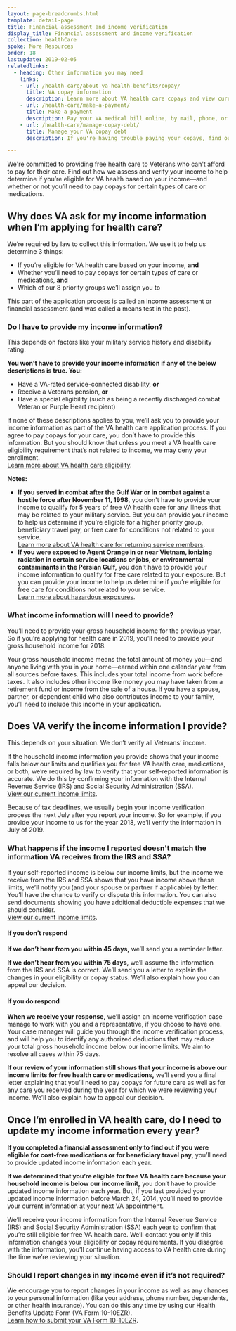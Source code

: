 ```yaml
---
layout: page-breadcrumbs.html
template: detail-page
title: Financial assessment and income verification
display_title: Financial assessment and income verification
collection: healthCare
spoke: More Resources
order: 18
lastupdate: 2019-02-05
relatedlinks:
  - heading: Other information you may need
    links:
    - url: /health-care/about-va-health-benefits/copay/
      title: VA copay information
      description: Learn more about VA health care copays and view current copay rates.
    - url: /health-care/make-a-payment/
      title: Make a payment
      description: Pay your VA medical bill online, by mail, phone, or in person.
    - url: /health-care/manage-copay-debt/
      title: Manage your VA copay debt
      description: If you're having trouble paying your copays, find out how we can help you manage your debt.

---
```


<div class="va-introtext">

We're committed to providing free health care to Veterans who can't afford to pay for their care. Find out how we assess and verify your income to help determine if you’re eligible for VA health based on your income—and whether or not you’ll need to pay copays for certain types of care or medications.

</div>

<div itemscope itemtype="http://schema.org/Question">
<h2 itemprop="name">Why does VA ask for my income information when I’m applying for health care?</h2>
<div itemprop="acceptedAnswer" itemscope itemtype="http://schema.org/Answer">
<div itemprop="text">

We’re required by law to collect this information. We use it to help us determine 3 things:
- If you’re eligible for VA health care based on your income, **and**
- Whether you’ll need to pay copays for certain types of care or medications, **and**
- Which of our 8 priority groups we’ll assign you to 

This part of the application process is called an income assessment or financial assessment (and was called a means test in the past).

</div>
</div>
</div>

<div itemscope itemtype="http://schema.org/Question">
<h3 itemprop="name">Do I have to provide my income information?</h3>
<div itemprop="acceptedAnswer" itemscope itemtype="http://schema.org/Answer">
<div itemprop="text">

This depends on factors like your military service history and disability rating.

**You won’t have to provide your income information if any of the below descriptions is true. You:**

-	Have a VA-rated service-connected disability, **or**
-	Receive a Veterans pension, **or**
-	Have a special eligibility (such as being a recently discharged combat Veteran or Purple Heart recipient)

If none of these descriptions applies to you, we’ll ask you to provide your income information as part of the VA health care application process. If you agree to pay copays for your care, you don’t have to provide this information. But you should know that unless you meet a VA health care eligibility requirement that’s not related to income, we may deny your enrollment. <br>
[Learn more about VA health care eligibility]( https://www.va.gov/health-care/eligibility/). 

**Notes:**
- **If you served in combat after the Gulf War or in combat against a hostile force after November 11, 1998,** you don't have to provide your income to qualify for 5 years of free VA health care for any illness that may be related to your military service. But you can provide your income to help us determine if you’re eligible for a higher priority group, beneficiary travel pay, or free care for conditions not related to your service.<br>
[Learn more about VA health care for returning service members](https://www.va.gov/HEALTHBENEFITS/apply/returning_servicemembers.asp).
- **If you were exposed to Agent Orange in or near Vietnam, ionizing radiation in certain service locations or jobs, or environmental contaminants in the Persian Gulf,** you don't have to provide your income information to qualify for free care related to your exposure. But you can provide your income to help us determine if you’re eligible for free care for conditions not related to your service. <br>
[Learn more about hazardous exposures](/disability/eligibility/hazardous-materials-exposure/).

</div>
</div>
</div>

<div itemscope itemtype="http://schema.org/Question">
<h3 itemprop="name">What income information will I need to provide?</h3>
<div itemprop="acceptedAnswer" itemscope itemtype="http://schema.org/Answer">
<div itemprop="text">

You’ll need to provide your gross household income for the previous year. So if you’re applying for health care in 2019, you’ll need to provide your gross household income for 2018.

Your gross household income means the total amount of money you—and anyone living with you in your home—earned within one calendar year from all sources before taxes. This includes your total income from work before taxes. It also includes other income like money you may have taken from a retirement fund or income from the sale of a house. If you have a spouse, partner, or dependent child who also contributes income to your family, you’ll need to include this income in your application.

</div>
</div>
</div>

<div itemscope itemtype="http://schema.org/Question">
<h2 itemprop="name">Does VA verify the income information I provide?</h2>
<div itemprop="acceptedAnswer" itemscope itemtype="http://schema.org/Answer">
<div itemprop="text">

This depends on your situation. We don’t verify all Veterans’ income. 

If the household income information you provide shows that your income falls below our limits and qualifies you for free VA health care, medications, or both, we’re required by law to verify that your self-reported information is accurate. We do this by confirming your information with the Internal Revenue Service (IRS) and Social Security Administration (SSA). <br>
[View our current income limits]( http://nationalincomelimits.vaftl.us/).

Because of tax deadlines, we usually begin your income verification process the next July after you report your income. So for example, if you provide your income to us for the year 2018, we’ll verify the information in July of 2019.

</div>
</div>
</div>

<div itemscope itemtype="http://schema.org/Question">
<h3 itemprop="name">What happens if the income I reported doesn't match the information VA receives from the IRS and SSA?</h3>
<div itemprop="acceptedAnswer" itemscope itemtype="http://schema.org/Answer">
<div itemprop="text">

If your self-reported income is below our income limits, but the income we receive from the IRS and SSA shows that you have income above these limits, we’ll notify you (and your spouse or partner if applicable) by letter. You’ll have the chance to verify or dispute this information. You can also send documents showing you have additional deductible expenses that we should consider. <br>
[View our current income limits]( http://nationalincomelimits.vaftl.us/).

<h4> If you don’t respond</h4>

**If we don’t hear from you within 45 days,** we’ll send you a reminder letter.

**If we don’t hear from you within 75 days,** we’ll assume the information from the IRS and SSA is correct. We’ll send you a letter to explain the changes in your eligibility or copay status. We’ll also explain how you can appeal our decision.

<h4>If you do respond</h4>

**When we receive your response,** we’ll assign an income verification case manage to work with you and a representative, if you choose to have one. Your case manager will guide you through the income verification process, and will help you to identify any authorized deductions that may reduce your total gross household income below our income limits. We aim to resolve all cases within 75 days.

**If our review of your information still shows that your income is above our income limits for free health care or medications,** we’ll send you a final letter explaining that you’ll need to pay copays for future care as well as for any care you received during the year for which we were reviewing your income. We’ll also explain how to appeal our decision.

</div>
</div>
</div>

<div itemscope itemtype="http://schema.org/Question">
<h2 itemprop="name">Once I’m enrolled in VA health care, do I need to update my income information every year?</h2>
<div itemprop="acceptedAnswer" itemscope itemtype="http://schema.org/Answer">
<div itemprop="text">

**If you completed a financial assessment only to find out if you were eligible for cost-free medications or for beneficiary travel pay,** you’ll need to provide updated income information each year.

**If we determined that you’re eligible for free VA health care because your household income is below our income limit,** you don’t have to provide updated income information each year. But, if you last provided your updated income information before March 24, 2014, you’ll need to provide your current information at your next VA appointment.

We’ll receive your income information from the Internal Revenue Service (IRS) and Social Security Administration (SSA) each year to confirm that you’re still eligible for free VA health care. We’ll contact you only if this information changes your eligibility or copay requirements. If you disagree with the information, you’ll continue having access to VA health care during the time we’re reviewing your situation.

</div>
</div>
</div>

<div itemscope itemtype="http://schema.org/Question">
<h3 itemprop="name">Should I report changes in my income even if it’s not required?</h3>
<div itemprop="acceptedAnswer" itemscope itemtype="http://schema.org/Answer">
<div itemprop="text">

We encourage you to report changes in your income as well as any chances to your personal information (like your address, phone number, dependents, or other health insurance). You can do this any time by using our Health Benefits Update Form (VA Form 10-10EZR). <br>
[Learn how to submit your VA Form 10-10EZR](/health-care/update-health-information/). 

</div>
</div>
</div>

